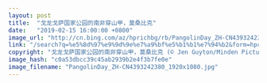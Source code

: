 ```yaml
---
layout: post
title:  "戈龙戈萨国家公园的南非穿山甲，莫桑比克"
date:   "2019-02-15 16:00:00 +0800"
image_url: "http://cn.bing.com/az/hprichbg/rb/PangolinDay_ZH-CN4393242380_1920x1080.jpg"
link: "/search?q=%e5%8d%97%e9%9d%9e%e7%a9%bf%e5%b1%b1%e7%94%b2&form=hpcapt&mkt=zh-cn"
copyright: "戈龙戈萨国家公园的南非穿山甲，莫桑比克 (© Jen Guyton/Minden Pictures)"
image_hash: "c0a53dbcc39c45ab2939b2e4f3b7fe0e"
image_filename: "PangolinDay_ZH-CN4393242380_1920x1080.jpg"
---
```

